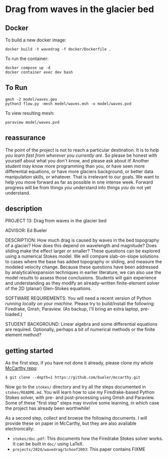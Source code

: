 # Drag from waves in the glacier bed

## Docker

To build a new docker image:

```
docker build -t wavedrag -f docker/Dockerfile .
```

To run the container:

```
docker compose up -d
docker container exec dev bash
```

## To Run

```
gmsh -2 model/waves.geo
python3 flow.py -mesh model/waves.msh -o model/waves.pvd
```

To view resulting mesh:

```
paraview model/waves.pvd
```

## reassurance

The point of the project is not to reach a particular destination.  It is to _help you learn fast from wherever you currently are_.  So please be honest with yourself about what you don't know, and please ask about it!  Another student may know more programming than you, or have seen more differential equations, or have more glaciers background, or better data manipulation skills, or whatever.  That is irrelevant to our goals.  We want to help you move forward as far as possible in one intense week.  Forward progress will be from things _you_ understand into things _you_ do not yet understand.

## description

PROJECT 13: Drag from waves in the glacier bed

ADVISOR: Ed Bueler

DESCRIPTION:  How much drag is caused by waves in the bed topography of a glacier?  How does this depend on wavelength and magnitude?  Does sliding make the effect larger or smaller?  These questions can be explored using a numerical Stokes model.  We will compare slab-on-slope solutions to cases where the base has added topography or sliding, and measure the modeled velocity change.  Because these questions have been addressed by analytical/expansion techniques in earlier literature, we can also use the model results to assess those conclusions.  Students will gain experience and understanding as they modify an already-written finite-element solver of the 2D (planar) Glen-Stokes equations.

SOFTWARE REQUIREMENTS: You will need a recent version of Python _running locally on your machine_.  Please try to build/install the following: Firedrake, Gmsh, Paraview.  (As backup, I'll bring an extra laptop, pre-loaded.)

STUDENT BACKGROUND: Linear algebra and some differential equations are required.  Optionally, perhaps a bit of numerical methods or the finite element method?

## getting started

As the first step, if you have not done it already, please clone my whole [McCarthy repo](https://github.com/bueler/mccarthy):

    $ git clone --depth=1 https://github.com/bueler/mccarthy.git

Now go to the `stokes/` directory and try all the steps documented in `stokes/README.md`.  You will learn how to use my Firedrake-based Python Stokes solver, with pre- and post-processing using Gmsh and Paraview.  Some of these "first step" steps may involve some learning, in which case the project has already been worthwhile!

As a second step, collect and browse the following documents.  I will provide these on paper in McCarthy, but they are also available electronically:

  * `stokes/doc.pdf`:  This documents how the Firedrake Stokes solver works.  It can be built in `doc/` using LaTeX.
  * `projects/2024/wavedrag/Schoof2003`:  This paper contains FIXME
